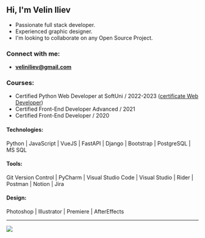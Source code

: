 [//]: # (<img src="./logos/github-newheader2.png" alt="Python">)

## Hi, I'm Velin Iliev

- Passionate full stack developer.
- Experienced graphic designer.
- I'm looking to collaborate on any Open Source Project.

### Connect with me:

- **veliniliev@gmail.com**

### Courses:

[//]: # (- Currently, studying Python Full Stack Developer at SoftUni ... [see my progress])
- Certified Python Web Developer at SoftUni / 2022-2023 ([certificate Web Developer])
- Certified Front-End Developer Advanced / 2021
- Certified Front-End Developer / 2020

#### Technologies:
<p>
    <span>Python</span> | 
    <span>JavaScript</span> |
    <span>VueJS</span> |
    <span>FastAPI</span> |
    <span>Django</span> |
    <span>Bootstrap</span> |
    <span>PostgreSQL</span> |
    <span>MS SQL</span>
    
</p>

#### Tools:
<p>
    <span>Git Version Control |</span> 
    <span> PyCharm |</span> 
    <span> Visual Studio Code |</span> 
    <span> Visual Studio |</span> 
    <span> Rider |</span> 
    <span> Postman |</span>
    <span> Notion | </span>
    <span> Jira </span>
</p>

#### Design:
<p>
    <span>Photoshop</span> |
    <span>Illustrator</span> |
    <span>Premiere</span> |
    <span>AfterEffects</span>
</p>

<hr>

<img height="160" src="https://github-readme-stats-git-masterrstaa-rickstaa.vercel.app/api/top-langs/?username=VelinIliev&layout=compact&text_color=FFFFFF&bg_color=09131B&hide_border=true" />

[see my progress]:https://github.com/VelinIliev/SoftUni-Python-Full-Stack-Developer-progress

[certificate Web Developer]: https://softuni.bg/certificates/details/191128/8aab45c5